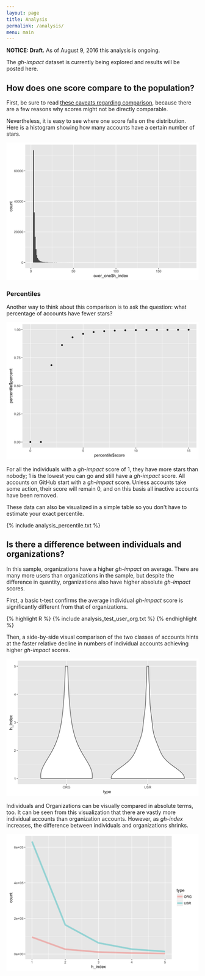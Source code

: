 ```yaml
---
layout: page
title: Analysis
permalink: /analysis/
menu: main
---
```


**NOTICE: Draft.**  As of August 9, 2016 this analysis is ongoing.

The *gh-impact* dataset is currently being explored and results will be posted here.

## How does one score compare to the population?

First, be sure to read [these caveats regarding comparison](/answers/#are-gh-impact-scores-comparable-between-two-users-or-two-industries), because there are a few reasons why scores might not be directly comparable.

Nevertheless, it is easy to see where one score falls on the distribution.  Here is a histogram showing how many accounts have a certain number of stars.

![Histogram](/media/density_plot_over_one-1.png)

### Percentiles

Another way to think about this comparison is to ask the question: what percentage of accounts have fewer stars?

![Percentile Plot](/media/percentile_plot-1.png)

For all the individuals with a *gh-impact* score of 1, they have more stars than nobody; 1 is the lowest you can go and still have a *gh-impact* score.  All accounts on GitHub start with a *gh-impact* score. Unless accounts take some action, their score will remain 0, and on this basis all inactive accounts have been removed.

These data can also be visualized in a simple table so you don't have to estimate your exact percentile.

<style type="text/css">
table {
    margin: 0px auto;
}
td {
    border-top: 1px dotted black;
    padding: 1px;
    width: 5em;
}
</style>

{% include analysis_percentile.txt %}

## Is there a difference between individuals and organizations?

In this sample, organizations have a higher *gh-impact* on average.  There are many more users than organizations in the sample, but despite the difference in quantity, organizations also have higher absolute *gh-impact* scores.

First, a basic t-test confirms the average individual *gh-impact* score is significantly different from that of organizations.

{% highlight R %}
{% include analysis_test_user_org.txt %}
{% endhighlight %}

Then, a side-by-side visual comparison of the two classes of accounts hints at the faster relative decline in numbers of individual accounts achieving higher *gh-impact* scores.

![Fiddle Plot Comparison](/media/fiddle_comparison-1.png)

Individuals and Organizations can be visually compared in absolute terms, too.  It can be seen from this visualization that there are vastly more individual accounts than organization accounts.  However, as *gh-index* increases, the difference between individuals and organizations shrinks.

![Density Plot Comparison](/media/density_comparison-1.png)

<!-- ## is there a relationship between **gh-impact** and number of followers? -->

<!-- ## is there any effect of language upon gh-impact? -->

<!-- ## is **gh-impact** predictive of the popularity of a users's projects? -->
